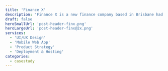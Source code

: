 ```yaml
---
title: 'Finance X'
description: 'Finance X is a new finance company based in Brisbane had all their merch labelled with their domain but no website! This popup site was created in a weekend to help them start taking traffic and capturing finance enquiries.'
draft: false
heroSmallUrl: 'post-header-finx.png'
heroLargeUrl: 'post-header-finx@2x.png'
services:
  - 'UI/UX Design'
  - 'Mobile Web App'
  - 'Product Strategy'
  - 'Deployment & Hosting'
categories:
  - casestudy
---
```


